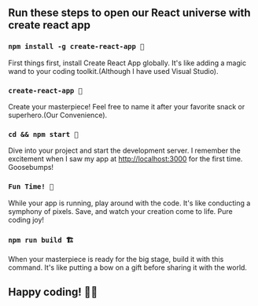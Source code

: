## Run these steps to open our React universe with create react app

### `npm install -g create-react-app 🌟`

First things first, install Create React App globally. It's like adding a magic wand to your coding toolkit.(Although I have used Visual Studio).

### `create-react-app 🚀`

Create your masterpiece! Feel free to name it after your favorite snack or superhero.(Our Convenience).

### `cd && npm start 🎉`

Dive into your project and start the development server. I remember the excitement when I saw my app at [http://localhost:3000](http://localhost:3000) for the first time. Goosebumps!

### `Fun Time! 🎉`

While your app is running, play around with the code. It's like conducting a symphony of pixels. Save, and watch your creation come to life. Pure coding joy!

### `npm run build 🏗️`

When your masterpiece is ready for the big stage, build it with this command. It's like putting a bow on a gift before sharing it with the world.

## Happy coding! 🚀✨

